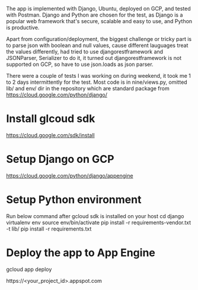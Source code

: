 The app is implemented with Django, Ubuntu, deployed on GCP, and tested with Postman. Django and Python are chosen for the test, as Django is a popular web framework that's secure, scalable and easy to use, and Python is productive.

Apart from configuration/deployment, the biggest challenge or tricky part is to parse json with boolean and null values, cause different lauguages treat the values differently, had tried to use djangorestframework and JSONParser, Serializer to do it, it turned out djangorestframework is not supported on GCP, so have to use json.loads as json parser.

There were a couple of tests I was working on during weekend, it took me 1 to 2 days intermittently for the test.
Most code is in nine/views.py, omitted lib/ and env/ dir in the repository which are standard package from https://cloud.google.com/python/django/

# Install glcoud sdk
https://cloud.google.com/sdk/install

# Setup Django on GCP
https://cloud.google.com/python/django/appengine

# Setup Python environment
Run below command after gcloud sdk is installed on your host
cd django
virtualenv env
source env/bin/activate
pip install -r requirements-vendor.txt -t lib/
pip install -r requirements.txt

# Deploy the app to App Engine
gcloud app deploy

https://<your_project_id>.appspot.com
